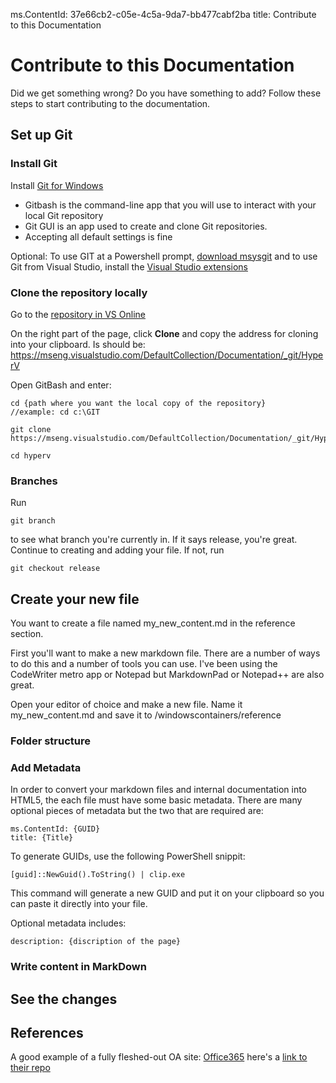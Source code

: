 ﻿ms.ContentId: 37e66cb2-c05e-4c5a-9da7-bb477cabf2ba
title: Contribute to this Documentation

# Contribute to this Documentation #

Did we get something wrong?  Do you have something to add?  Follow these steps to start contributing to the documentation.


## Set up Git ##

### Install Git ###
Install [Git for Windows](http://git-scm.com/download/win "http://git-scm.com/download/win")
- Gitbash is the command-line app that you will use to interact with your local Git repository
- Git GUI is an app used to create and clone Git repositories.
- Accepting all default settings is fine

Optional:
To use GIT at a Powershell prompt, [download msysgit](http://msysgit.github.io/ "http://msysgit.github.io/") and to use Git from Visual Studio, install the [Visual Studio extensions](https://visualstudiogallery.msdn.microsoft.com/8f594baa-e44e-4114-8381-e175ace0fe97 "https://visualstudiogallery.msdn.microsoft.com/8f594baa-e44e-4114-8381-e175ace0fe97")

### Clone the repository locally ###
Go to the [repository in VS Online](https://mseng.visualstudio.com/DefaultCollection/Documentation/_git/HyperV#path=%2F&version=GBrelease&_a=contents)

On the right part of the page, click **Clone** and copy the address for cloning into your clipboard. Is should be: https://mseng.visualstudio.com/DefaultCollection/Documentation/_git/HyperV

Open GitBash and enter:

	cd {path where you want the local copy of the repository} 
	//example: cd c:\GIT
	
	git clone https://mseng.visualstudio.com/DefaultCollection/Documentation/_git/HyperV

	cd hyperv


### Branches ###
Run

	git branch

to see what branch you're currently in.  If it says release, you're great.  Continue to creating and adding your file.  If not, run

	git checkout release



## Create your new file ##
You want to create a file named my_new_content.md in the reference section.  

First you'll want to make a new markdown file.  There are a number of ways to do this and a number of tools you can use.  I've been using the CodeWriter metro app or Notepad but MarkdownPad or Notepad++ are also great.

Open your editor of choice and make a new file.  Name it my_new_content.md and save it to /windowscontainers/reference

### Folder structure ###


### Add Metadata ###
In order to convert your markdown files and internal documentation into HTML5, the each file must have some basic metadata.  There are many optional pieces of metadata but the two that are required are:

	ms.ContentId: {GUID}
	title: {Title}

To generate GUIDs, use the following PowerShell snippit:

	[guid]::NewGuid().ToString() | clip.exe

This command will generate a new GUID and put it on your clipboard so you can paste it directly into your file.


Optional metadata includes:

	description: {discription of the page}


### Write content in MarkDown ###



## See the changes ##

## References ##
A good example of a fully fleshed-out OA site: [Office365](https://msdn.microsoft.com/en-us/office/office365/api/api-catalog) here's a [link to their repo](https://mseng.visualstudio.com/DefaultCollection/Documentation/_git/O365API#path=%2Foffice%2Foffice365%2FAPI&version=GBmaster&_a=contents)


